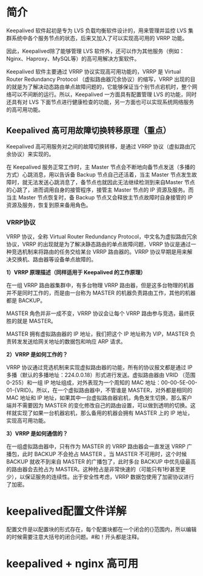 # 简介



Keepalived 软件起初是专为 LVS 负载均衡软件设计的，用来管理并监控 LVS 集群系统中各个服务节点的状态，后来又加入了可以实现高可用的 VRRP 功能。

因此，Keepalived除了能够管理 LVS 软件外，还可以作为其他服务（例如：Nginx、Haproxy、MySQL等）的高可用解决方案软件。

Keepalived 软件主要通过 VRRP 协议实现高可用功能的，VRRP 是 Virtual Router Redundancy Protocol （虚拟路由器冗余协议）的缩写，VRRP 出现的目的就是为了解决动态路由单点故障问题的，它能够保证当个别节点宕机时，整个网络可以不间断的运行。所以，Keepalived 一方面具有配置管理 LVS 的功能，同时还具有对 LVS 下面节点进行健康检查的功能，另一方面也可以实现系统网络服务的高可用功能。











## Keepalived 高可用故障切换转移原理（重点）

Keepalived 高可用服务对之间的故障切换转移，是通过 VRRP 协议（虚拟路由冗余协议）来实现的。

在 Keepalived 服务正常工作时，主 Master 节点会不断地向备节点发送（多播的方式）心跳消息，用以告诉备 Backup 节点自己还活着，当主 Master 节点发生故障时，就无法发送心跳消息了，备节点也就因此无法继续检测到来自Master 节点的心跳了，进而调用自身的接管程序，接管主 Master 节点的 IP 资源及服务。而当主 Master 节点恢复时，备 Backup 节点又会释放主节点故障时自身接管的 IP 资源及服务，恢复到原来备用角色。







### VRRP协议

VRRP 协议，全称 Virtual Router Redundancy Protocol，中文名为虚拟路由冗余协议，VRRP 的出现就是为了解决静态路由的单点故障问题，VRRP 协议是通过一种竞选机制来将路由的任务交给某台 VRRP 路由器的。VRRP 协议早期是用来解决交换机、路由器等设备单点故障的。



**1）VRRP 原理描述（同样适用于 Keepalived 的工作原理）**

在一组 VRRP 路由器集群中，有多台物理 VRRP 路由器，但是这多台物理的机器并不是同时工作的，而是由一台称为 MASTER 的机器负责路由工作，其他的机器都是 BACKUP。

MASTER 角色并非一成不变，VRRP 协议会让每个 VRRP 路由参与竞选，最终获胜的就是 MASTER。

MASTER 拥有虚拟路由器的 IP 地址，我们把这个 IP 地址称为 VIP，MASTER 负责转发发送给网关地址的数据包和响应 ARP 请求。

**2）VRRP 是如何工作的？**

VRRP 协议通过竞选机制来实现虚拟路由器的功能，所有的协议报文都是通过 IP 多播（默认的多播地址：224.0.0.18）形式进行发送。虚拟路由器由 VRID （范围0-255）和一组 IP 地址组成，对外表现为一个周知的 MAC 地址：00-00-5E-00-01-{VRID}。所以，在一个虚拟路由器中，不管谁是 MASTER，对外都是相同的 MAC 地址和 IP 地址，如果其中一台虚拟路由器宕机，角色发生切换，那么客户端并不需要因为 MASTER 的变化修改自己的路由设置，可以做到透明的切换。这样就实现了如果一台机器宕机，那么备用的机器会拥有 MASTER 上的 IP 地址，实现高可用功能。

**3）VRRP 是如何通信的？**

在一组虚拟路由器中，只有作为 MASTER 的 VRRP 路由器会一直发送 VRRP 广播包，此时 BACKUP 不会抢占 MASTER 。当 MASTER 不可用时，这个时候 BACKUP 就收不到来自 MASTER 的广播包了，此时多台 BACKUP 中优先级最高的路由器会去抢占为 MASTER。这种抢占是非常快速的（可能只有1秒甚至更少），以保证服务的连续性。出于安全性考虑，VRRP 数据包使用了加密协议进行了加密。









# keepalived配置文件详解



配置文件是以配置块的形式存在，每个配置块都在一个闭合的{}范围内，所以编辑的时候需要注意大括号的闭合问题。#和！开头都是注释。









# keepalived + nginx 高可用

